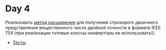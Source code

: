 # Day 4 

Реализовать [метод расширения](https://github.com/flkvch/NET.S.2018.Falkovich.04/blob/25d3efd794ed53ec3a7b7524337c017bee90b458/DoubleExpand/NumberRepresentationConverter.cs#L24) для получения строкового двоичного представления вещественного числа двойной точности в формате IEEE 754 (при реализации готовые классы-конверторы не использовать!). 
 + [Тесты](https://github.com/flkvch/NET.S.2018.Falkovich.04/blob/25d3efd794ed53ec3a7b7524337c017bee90b458/DoubleExpand.Tests/NumberRepresentationConverterTests.cs#L13)
